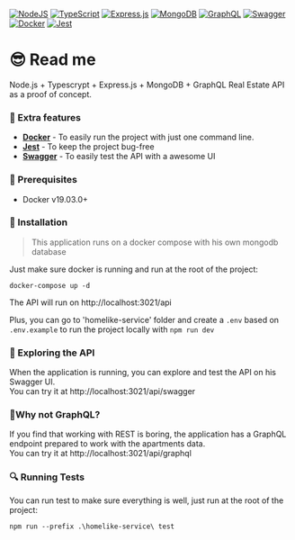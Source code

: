 [![NodeJS](https://img.shields.io/badge/node.js-6DA55F?style=for-the-badge&logo=node.js&logoColor=white)](https://nodejs.dev/)
[![TypeScript](https://img.shields.io/badge/typescript-%23007ACC.svg?style=for-the-badge&logo=typescript&logoColor=white)](https://www.typescriptlang.org/)
[![Express.js](https://img.shields.io/badge/express.js-%23404d59.svg?style=for-the-badge&logo=express&logoColor=%2361DAFB)](https://expressjs.com/)
[![MongoDB](https://img.shields.io/badge/MongoDB-%234ea94b.svg?style=for-the-badge&logo=mongodb&logoColor=white)](https://www.mongodb.com/)
[![GraphQL](https://img.shields.io/badge/-GraphQL-E10098?style=for-the-badge&logo=graphql&logoColor=white)](https://graphql.org/)
[![Swagger](https://img.shields.io/badge/-Swagger-%23Clojure?style=for-the-badge&logo=swagger&logoColor=white)](https://swagger.io/)
[![Docker](https://img.shields.io/badge/docker-%230db7ed.svg?style=for-the-badge&logo=docker&logoColor=white)](https://docs.docker.com/get-started/overview/)
[![Jest](https://img.shields.io/badge/-jest-%23C21325?style=for-the-badge&logo=jest&logoColor=white)](https://jestjs.io/)

# 😎 Read me

Node.js + Typescrypt + Express.js + MongoDB + GraphQL Real Estate API as a proof of concept.

### 🌟 Extra features

- **[Docker](https://docs.docker.com/get-started/overview/)** - To easily run the project with just one command line.
- **[Jest](https://jestjs.io/)** - To keep the project bug-free
- **[Swagger](https://swagger.io/)** - To easily test the API with a awesome UI

### 🎯 Prerequisites

- Docker v19.03.0+

### 🚀 Installation

> This application runs on a docker compose with his own mongodb database

Just make sure docker is running and run at the root of the project:

`docker-compose up -d`

The API will run on http://localhost:3021/api

Plus, you can go to 'homelike-service' folder and create a `.env` based on `.env.example` to run  the project locally with `npm run dev`

### 📖 Exploring the API

When the application is running, you can explore and test the API on his Swagger UI.<br/>
You can try it at http://localhost:3021/api/swagger

### 🤔Why not GraphQL?

If you find that working with REST is boring, the application has a GraphQL endpoint prepared to work with the apartments data.<br/>
You can try it at http://localhost:3021/api/graphql

### 🔍 Running Tests

You can run test to make sure everything is well, just run at the root of the project:

`npm run --prefix .\homelike-service\ test`
